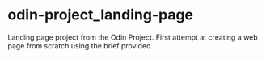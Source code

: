 # odin-project_landing-page

Landing page project from the Odin Project. First attempt at creating a web page from scratch using the brief provided.
